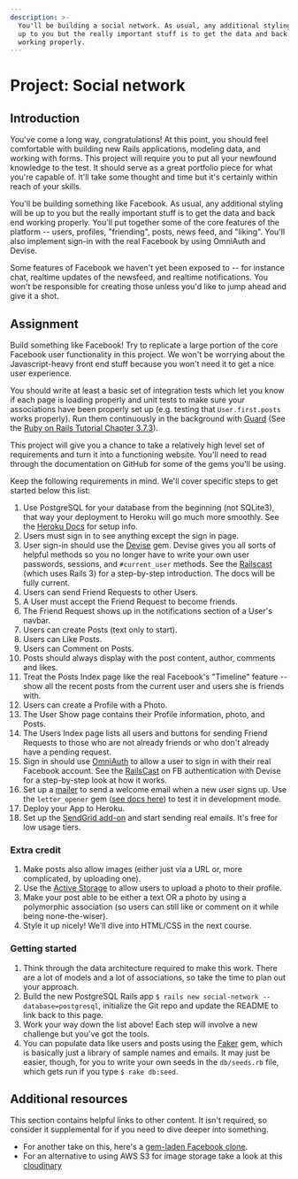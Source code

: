 ```yaml
---
description: >-
  You'll be building a social network. As usual, any additional styling will be
  up to you but the really important stuff is to get the data and back end
  working properly.
---
```


# Project: Social network

## Introduction

You've come a long way, congratulations! At this point, you should feel comfortable with building new Rails applications, modeling data, and working with forms. This project will require you to put all your newfound knowledge to the test. It should serve as a great portfolio piece for what you're capable of. It'll take some thought and time but it's certainly within reach of your skills.

You'll be building something like Facebook. As usual, any additional styling will be up to you but the really important stuff is to get the data and back end working properly. You'll put together some of the core features of the platform -- users, profiles, "friending", posts, news feed, and "liking". You'll also implement sign-in with the real Facebook by using OmniAuth and Devise.

Some features of Facebook we haven't yet been exposed to -- for instance chat, realtime updates of the newsfeed, and realtime notifications. You won't be responsible for creating those unless you'd like to jump ahead and give it a shot.

## Assignment

Build something like Facebook! Try to replicate a large portion of the core Facebook user functionality in this project. We won't be worrying about the Javascript-heavy front end stuff because you won't need it to get a nice user experience.

You should write at least a basic set of integration tests which let you know if each page is loading properly and unit tests to make sure your associations have been properly set up \(e.g. testing that `User.first.posts` works properly\). Run them continuously in the background with [Guard](https://github.com/guard/guard) \(See the [Ruby on Rails Tutorial Chapter 3.7.3](https://www.learnenough.com/ruby-on-rails-4th-edition-tutorial/static_pages#sec-guard)\).

This project will give you a chance to take a relatively high level set of requirements and turn it into a functioning website. You'll need to read through the documentation on GitHub for some of the gems you'll be using.

Keep the following requirements in mind. We'll cover specific steps to get started below this list:

1. Use PostgreSQL for your database from the beginning \(not SQLite3\), that way your deployment to Heroku will go much more smoothly. See the [Heroku Docs](https://devcenter.heroku.com/articles/getting-started-with-rails4) for setup info.
2. Users must sign in to see anything except the sign in page.
3. User sign-in should use the [Devise](https://github.com/plataformatec/devise) gem. Devise gives you all sorts of helpful methods so you no longer have to write your own user passwords, sessions, and `#current_user` methods. See the [Railscast](http://railscasts.com/episodes/209-introducing-devise?view=asciicast) \(which uses Rails 3\) for a step-by-step introduction. The docs will be fully current.
4. Users can send Friend Requests to other Users.
5. A User must accept the Friend Request to become friends.
6. The Friend Request shows up in the notifications section of a User's navbar.
7. Users can create Posts \(text only to start\).
8. Users can Like Posts.
9. Users can Comment on Posts.
10. Posts should always display with the post content, author, comments and likes.
11. Treat the Posts Index page like the real Facebook's "Timeline" feature -- show all the recent posts from the current user and users she is friends with.
12. Users can create a Profile with a Photo.
13. The User Show page contains their Profile information, photo, and Posts.
14. The Users Index page lists all users and buttons for sending Friend Requests to those who are not already friends or who don't already have a pending request.
15. Sign in should use [OmniAuth](https://github.com/plataformatec/devise/wiki/OmniAuth:-Overview) to allow a user to sign in with their real Facebook account.  See the [RailsCast](http://railscasts.com/episodes/360-facebook-authentication?view=asciicast) on FB authentication with Devise for a step-by-step look at how it works.
16. Set up a [mailer](http://guides.rubyonrails.org/action_mailer_basics.html) to send a welcome email when a new user signs up. Use the `letter_opener` gem \([see docs here](https://github.com/ryanb/letter_opener)\) to test it in development mode.
17. Deploy your App to Heroku.
18. Set up the [SendGrid add-on](https://devcenter.heroku.com/articles/sendgrid) and start sending real emails. It's free for low usage tiers.

### **Extra credit**

1. Make posts also allow images \(either just via a URL or, more complicated, by uploading one\).
2. Use the [Active Storage](https://edgeguides.rubyonrails.org/active_storage_overview.html) to allow users to upload a photo to their profile.
3. Make your post able to be either a text OR a photo by using a polymorphic association \(so users can still like or comment on it while being none-the-wiser\).
4. Style it up nicely! We'll dive into HTML/CSS in the next course.

### **Getting started**

1. Think through the data architecture required to make this work.  There are a lot of models and a lot of associations, so take the time to plan out your approach.
2. Build the new PostgreSQL Rails app `$ rails new social-network --database=postgresql`, initialize the Git repo and update the README to link back to this page.
3. Work your way down the list above!  Each step will involve a new challenge but you've got the tools.
4. You can populate data like users and posts using the [Faker](https://github.com/stympy/faker) gem, which is basically just a library of sample names and emails.  It may just be easier, though, for you to write your own seeds in the `db/seeds.rb` file, which gets run if you type `$ rake db:seed`.

## Additional resources

This section contains helpful links to other content. It isn't required, so consider it supplemental for if you need to dive deeper into something.

* For another take on this, here's a [gem-laden Facebook clone](https://github.com/vysakh0/railsbook).
* For an alternative to using AWS S3 for image storage take a look at this [cloudinary](https://github.com/GoGoCarl/paperclip-cloudinary)

